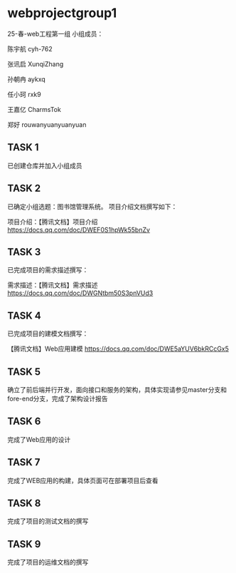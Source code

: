 # webprojectgroup1
25-春-web工程第一组
小组成员：

陈宇航 cyh-762

张讯启 XunqiZhang

孙朝冉 aykxq

任小珂 rxk9

王嘉亿 CharmsTok

郑好 rouwanyuanyuanyuan

## TASK 1
已创建仓库并加入小组成员

## TASK 2
已确定小组选题：图书馆管理系统。 项目介绍文档撰写如下：


项目介绍：【腾讯文档】项目介绍
https://docs.qq.com/doc/DWEF0S1hpWk55bnZv

## TASK 3
已完成项目的需求描述撰写：


需求描述：【腾讯文档】需求描述
https://docs.qq.com/doc/DWGNtbm50S3pnVUd3

## TASK 4
已完成项目的建模文档撰写：


【腾讯文档】Web应用建模
https://docs.qq.com/doc/DWE5aYUV6bkRCcGx5

## TASK 5
确立了前后端并行开发，面向接口和服务的架构，具体实现请参见master分支和fore-end分支，完成了架构设计报告


## TASK 6
完成了Web应用的设计


## TASK 7
完成了WEB应用的构建，具体页面可在部署项目后查看


## TASK 8
完成了项目的测试文档的撰写


## TASK 9
完成了项目的运维文档的撰写
